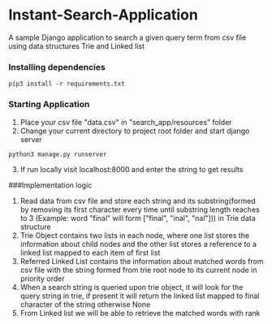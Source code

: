 # Instant-Search-Application
A sample Django application to search a given query term from csv file 
using data structures Trie and Linked list 

### Installing dependencies
```
pip3 install -r requirements.txt
```

### Starting Application
1. Place your csv file "data.csv" in "search_app/resources" folder  
2. Change your current directory to project root folder and start django server
```
python3 manage.py runserver 
```
3. If run locally visit localhost:8000 and enter the string to get results



###Implementation logic
1. Read data from csv file and store each string and its substring(formed by removing its first character every time until
substring length reaches to 3 (Example: word "final" will form ["final", "inal", "nal"])) in Trie data structure
2. Trie Object contains two lists in each node, where one list stores the information about child nodes and the other list stores a 
reference to a linked list mapped to each item of first list  
3. Referred Linked List contains the information about matched words from csv file with the string formed 
from trie root node to its current node in priority order
4. When a search string is queried upon trie object, it will look for the query string in trie, if present it will return
the linked list mapped to final character of the string otherwise None
5. From Linked list we will be able to retrieve the matched words with rank


